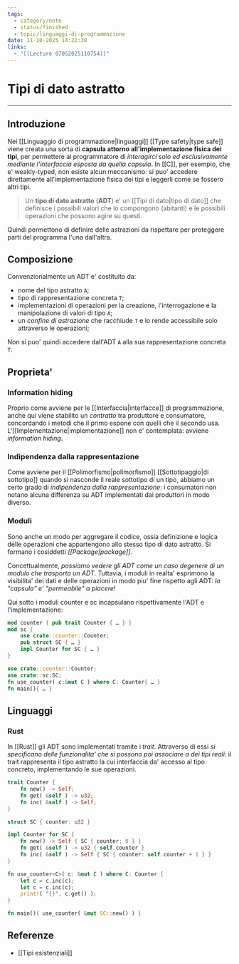 ```yaml
---
tags:
  - category/note
  - status/finished
  - topic/linguaggi-di-programmazione
date: 11-10-2025 14:22:30
links:
  - "[[Lecture 07052025110754]]"
---
```

# Tipi di dato astratto
---
## Introduzione
Nei [[Linguaggio di programmazione|linguaggi]] [[Type safety|type safe]] viene creata una sorta di **capsula attorno all'implementazione fisica dei tipi**, per permettere al programmatore di _interagirci solo ed esclusivamente mediante l'interfaccia esposta da quella capsula_. In [[C]], per esempio, che e' weakly-typed, non esiste alcun meccanismo: si puo' accedere direttamente all'implementazione fisica dei tipi e leggerli come se fossero altri tipi.

> Un **tipo di dato astratto** (**ADT**) e' un [[Tipi di dato|tipo di dato]] che definisce i possibili valori che lo compongono (abitanti) e le possibili operazioni che possono agire su questi.

Quindi permettono di definire delle astrazioni da rispettare per proteggere parti del programma l'una dall'altra.

## Composizione
Convenzionalmente un ADT e' costituito da:
- nome del tipo astratto `A`;
- tipo di rappresentazione concreta `T`;
- implementazioni di operazioni per la creazione, l'interrogazione e la manipolazione di valori di tipo `A`;
- un _confine di astrazione_ che racchiude `T` e lo rende accessibile solo attraverso le operazioni;

Non si puo' quindi accedere dall'ADT `A` alla sua rappresentazione concreta `T`.

## Proprieta'
### Information hiding
Proprio come avviene per le [[Interfaccia|interfacce]] di programmazione, anche qui viene stabilito un _contratto_ tra produttore e consumatore, concordando i metodi che il primo espone con quelli che il secondo usa. L'[[Implementazione|implementazione]] non e' contemplata: avviene _information hiding_.

### Indipendenza dalla rappresentazione
Come avviene per il [[Polimorfismo|polimorfismo]] [[Sottotipaggio|di sottotipo]] quando si nasconde il reale sottotipo di un tipo, abbiamo un certo grado di _indipendenza dalla rappresentazione_: i consumatori non notano alcuna differenza su ADT implementati dai produttori in modo diverso.

### Moduli
Sono anche un modo per aggregare il codice, ossia definizione e logica delle operazioni che appartengono allo stesso tipo di dato astratto. Si formano i cosiddetti _[[Package|package]]_.

Concettualmente, _possiamo vedere gli ADT come un caso degenere di un modulo che trasporta un ADT_. Tuttavia, i moduli in realta' esprimono la visibilita' dei dati e delle operazioni in modo piu' fine rispetto agli ADT: _la "capsula" e' "permeabile" a piacere_!

Qui sotto i moduli counter e sc incapsulano rispettivamente l'ADT e l'implementazione:
```Rust
mod counter { pub trait Counter { … } }
mod sc {
	use crate::counter::Counter;
	pub struct SC { … }
	impl Counter for SC { … }
}

use crate::counter::Counter;
use crate::sc:SC;
fn use_counter( c:&mut C ) where C: Counter{ … }
fn main(){ … }
```

## Linguaggi
### Rust
In [[Rust]] gli ADT sono implementati tramite i _trait_. Attraverso di essi _si specificano delle funzionalita' che si possono poi associare a dei tipi reali_: il trait rappresenta il tipo astratto la cui interfaccia da' accesso al tipo concreto, implementando le sue operazioni.
```Rust
trait Counter {
	fn new() -> Self;
	fn get( &self ) -> u32;
	fn inc( &self ) -> Self;
}

struct SC { counter: u32 }

impl Counter for SC {
	fn new() -> Self { SC { counter: 0 } }
	fn get( &self ) -> u32 { self.counter }
	fn inc( &self ) -> Self { SC { counter: self.counter + 1 } }
}

fn use_counter<C>( c: &mut C ) where C: Counter {
	let c = c.inc(c);
	let c = c.inc(c);
	print!( "{}", c.get() );
}

fn main(){ use_counter( &mut SC::new() ) }
```

## Referenze
- [[Tipi esistenziali]]